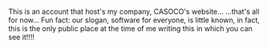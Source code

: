 This is an account that host's my company, CASOCO's website... ...that's all for now...
Fun fact: our slogan, software for everyone, is little known, in fact, this is the only public place at the time of me writing this in which you can see it!!!!

